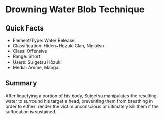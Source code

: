 # Drowning Water Blob Technique

## Quick Facts
- Element/Type: Water Release
- Classification: Hiden~Hōzuki Clan, Ninjutsu
- Class: Offensive
- Range: Short
- Users: Suigetsu Hōzuki
- Media: Anime, Manga

## Summary
After liquefying a portion of his body, Suigetsu manipulates the resulting water to surround his target's head, preventing them from breathing in order to either: render the victim unconscious or ultimately kill them if the suffocation is sustained.
